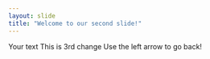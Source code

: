 ```yaml
---
layout: slide
title: "Welcome to our second slide!"
---
```

Your text
This is 3rd change
Use the left arrow to go back!
